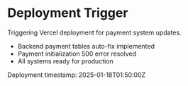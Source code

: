 # Deployment Trigger

Triggering Vercel deployment for payment system updates.

- Backend payment tables auto-fix implemented
- Payment initialization 500 error resolved
- All systems ready for production

Deployment timestamp: 2025-01-18T01:50:00Z